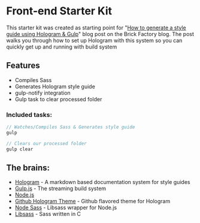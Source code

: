 # Front-end Starter Kit

This starter kit was created as starting point for "[How to generate a style guide using Hologram & Gulp](http://blog.thebrickfactory.com/2016/09/generate-style-guide-using-hologram-gulp/)" blog post on the Brick Factory blog.  The post walks you through how to set up Hologram with this system so you can quickly get up and running with build system 

## Features

 * Compiles Sass
 * Generates Hologram style guide
 * gulp-notify integration
 * Gulp task to clear processed folder


### Included tasks:
```javascript
// Watches/Compiles Sass & Generates style guide
gulp

// Clears our processed folder
gulp clear
```


## The brains:

 * [Hologram](https://github.com/trulia/hologram ) - A markdown based documentation system for style guides 
 * [Gulp.js](http://gulpjs.com) - The streaming build system 
 * [Node.js](https://nodejs.org/)
 * [Github Hologram Theme](https://github.com/wearecube/hologram-github-theme) - Github flavored theme for Hologram
 * [Node Sass](https://github.com/sass/node-sass) - Libsass wrapper for Node.js
 * [Libsass](http://sass-lang.com/libsass) - Sass written in C

